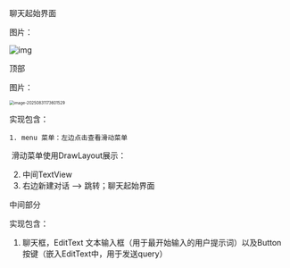 聊天起始界面

图片：

![img](https://cdn.nlark.com/yuque/0/2025/png/50254041/1756295418582-3332bb2e-1f0a-4af5-a790-437d3d8f19c6.png)



顶部

图片：

<img src="C:\Users\ZggYii\AppData\Roaming\Typora\typora-user-images\image-20250831173601529.png" alt="image-20250831173601529" style="zoom:50%;" />

实现包含：

 	1. menu 菜单：左边点击查看滑动菜单

​	滑动菜单使用DrawLayout展示：

2. 中间TextView
3. 右边新建对话 --> 跳转；聊天起始界面



中间部分

实现包含：

1. 聊天框，EditText 文本输入框（用于最开始输入的用户提示词）以及Button 按键（嵌入EditText中，用于发送query）
